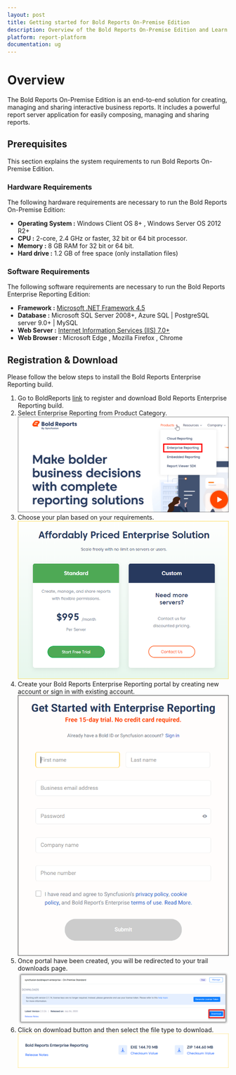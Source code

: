 ```yaml
---
layout: post
title: Getting started for Bold Reports On-Premise Edition
description: Overview of the Bold Reports On-Premise Edition and Learn what are the system requirements to deploy Bold Reports On-Premise in your machine.
platform: report-platform
documentation: ug
---
```


# Overview

The Bold Reports On-Premise Edition is an end-to-end solution for creating, managing and sharing interactive business reports. It includes a powerful report server application for easily composing, managing and sharing reports.

## Prerequisites

This section explains the system requirements to run Bold Reports On-Premise Edition.

### Hardware Requirements

The following hardware requirements are necessary to run the Bold Reports On-Premise Edition:
* **Operating System :**  Windows Client OS 8+ , Windows Server OS 2012 R2+
* **CPU :** 2-core, 2.4 GHz or faster, 32 bit or 64 bit processor.
* **Memory :** 8 GB RAM for 32 bit or 64 bit.
* **Hard drive :** 1.2 GB of free space (only installation files)

### Software Requirements

The following software requirements are necessary to run the Bold Reports Enterprise Reporting Edition:
* **Framework :** [Microsoft .NET Framework 4.5](https://www.microsoft.com/en-in/download/details.aspx?id=30653)
* **Database :** Microsoft SQL Server 2008+, Azure SQL | PostgreSQL server 9.0+ | MySQL
* **Web Server :** [Internet Information Services (IIS) 7.0+](https://en.wikipedia.org/wiki/Internet_Information_Services)
* **Web Browser :** Microsoft Edge , Mozilla Firefox , Chrome

## Registration & Download

Please follow the below steps to install the Bold Reports Enterprise Reporting build.
1. Go to BoldReports [link](https://www.boldreports.com/) to register and download Bold Reports Enterprise Reporting build.
2. Select Enterprise Reporting from Product Category.
![Bold Reports On-Premise Plans](/static/assets/on-premise/images/getting-started/trail-page.png)
3. Choose your plan based on your requirements.
![Bold Reports Trail Plans Page](/static/assets/on-premise/images/getting-started/trail-plans.png)
4. Create your Bold Reports Enterprise Reporting portal by creating new account or sign in with existing account.
![Bold Reports Portal Registration](/static/assets/on-premise/images/getting-started/portal-registration.png)
5. Once portal have been created, you will be redirected to your trail downloads page.
![Bold Reports download option](/static/assets/on-premise/images/getting-started/download-option.png)
6. Click on download button and then select the file type to download.
![Bold Reports download setup](/static/assets/on-premise/images/getting-started/download-setup.png)